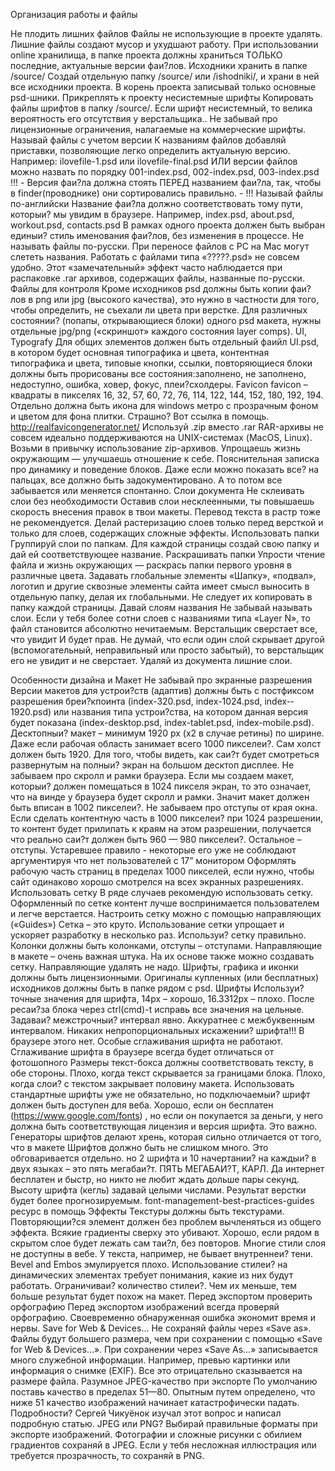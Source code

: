 Организация работы и файлы

Не плодить лишних файлов
Файлы не использующие в проекте удалять. Лишние файлы создают мусор и ухудшают работу.
При использовании online хранилища, в папке проекта должны храниться ТОЛЬКО последние, актуальные версии фаи?лов.
Исходники хранить в папке /source/
Создай отдельную папку /source/ или /ishodniki/, и храни в ней все исходники проекта. 
В корень проекта записывай только основные psd-шники.
Прикреплять к проекту несистемные шрифты
Копировать файлы шрифтов в папку /source/. 
Если шрифт несистемный, то велика вероятность его отсутствия у верстальщика.. 
Не забывай про лицензионные ограничения, налагаемые на коммерческие шрифты.
Называй файлы с учетом версии
К названиям файлов добавляй приставки, позволяющие легко определить актуальную версию. Например: ilovefile-1.psd или ilovefile-final.psd
ИЛИ
версии файлов можно назвать по порядку 001-­index.psd, 002­-index.psd, 003-­index.psd
!!! - Версия фаи?ла должна стоять ПЕРЕД названием фаи?ла, так, чтобы в finder(проводнике) они сортировались правильно. - !!!
Называй файлы по-английски
Название фаи?ла должно соответствовать тому пути, которыи? мы увидим в браузере.
Например, index.psd, about.psd, workout.psd, contacts.psd
В рамках одного проекта должен быть выбран единыи? стиль именования фаи?лов, без изменения в процессе.
Не называть файлы по-русски. 
При переносе файлов с PC на Mac могут слететь названия. Работать с файлами типа «?????.psd» не совсем удобно. 
Этот «замечательный» эффект часто наблюдается при распаковке .rar архивов, содержащих файлы, названные по-русски.
Файлы для контроля
Кроме исходников psd должны быть копии фаи?лов в png или jpg (высокого качества), это нужно в частности для того, чтобы определить, не съехали ли цвета при верстке.
Для различных состоянии? (попапы, открывающиеся блоки) одного psd макета, нужны отдельные jpg/png («скриншот» каждого состояния layer comps).
UI, Typografy
Для общих элементов должен быть отдельный фаийл UI.psd, в котором будет основная типографика и цвета, контентная типографика и цвета, типовые кнопки, ссылки, повторяющиеся блоки должны быть прорисованы все состояния:заполнено, не заполнено, недоступно, ошибка, ховер, фокус, плеи?схолдеры.
Favicon
favicon – квадраты в пикселях 16, 32, 57, 60, 72, 76, 114, 122, 144, 152, 180, 192, 194. Отдельно должна быть икона для windows метро c прозрачным фоном и цветом для фона плитки. Страшно? Вот ссылка в помощь. http://realfavicongenerator.net/
Используй .zip вместо .rar
RAR-архивы не совсем идеально поддерживаются на UNIX-системах (MacOS, Linux). Возьми в привычку использование zip-архивов. 
Упрощаешь жизнь окружающим — улучшаешь отношение к себе.
Пояснительная записка про динамику и поведение блоков.
 Даже если можно показать все? на пальцах, все должно быть задокументировано. А то потом все забывается или меняется спонтанно.
Слои документа
Не склеивать слои без необходимости
Оставив слои несклеенными, ты повышаешь скорость внесения правок в твои макеты. Перевод текста в растр тоже не рекомендуется.
Делай растеризацию слоев только перед версткой и только для слоев, содержащих сложные эффекты.
Использовать папки
Группируй слои по папкам. Для каждой страницы создай свою папку и дай ей соответствующее название.
Раскрашивать папки
Упрости чтение файла и жизнь окружающих — раскрась папки первого уровня в различные цвета.
Задавать глобальные элементы
«Шапку», «подвал», логотип и другие сквозные элементы сайта имеет смысл выносить в отдельную папку, делая их глобальными. Не следует их копировать в папку каждой страницы.
Давай слоям названия
Не забывай называть слои. Если у тебя более сотни слоев с названиями типа «Layer N», то файл становится абсолютно нечитаемым.
Верстальщик сверстает все, что увидит
И будет прав. Не думай, что если один слой скрывает другой (вспомогательный, неправильный или просто забытый), то верстальщик его не увидит и не сверстает.
Удаляй из документа лишние слои.

Особенности дизайна и Макет
Не забывай про экранные разрешения
Версии макетов для устрои?ств (адаптив) должны быть с постфиксом разрешения бреи?кпоинта (index-­320.psd, index-­1024.psd, index-­1920.psd) или названия типа устрои?ства, на котором данная версия будет показана (index­-desktop.psd, index-­tablet.psd, index-­mobile.psd).
Десктопныи? макет – минимум 1920 px (х2 в случае ретины) по ширине. Даже если рабочая область занимает всего 1000 пикселеи?. Сам холст должен быть 1920. Для того, чтобы видеть, как саи?т будет смотреться развернутым на полныи? экран на большом десктоп дисплее.
Не забываем про скролл и рамки браузера. Если мы создаем макет, которыи? должен помещаться в 1024 пикселя экран, то это означает, что на винде у браузера будет скролл и рамки. Значит макет должен быть вписан в 1002 пикселеи?.
Не забываем про отступы от края окна. Если сделать контентную часть в 1000 пикселеи? при 1024 разрешении, то контент будет прилипать к краям на этом разрешении, получается что реально саи?т должен быть 960­ — 980 пикселеи?. Остальное – отступы.
Устаревшее правило - некоторые его уже не соблюдают аргументируя что нет пользователей с 17” монитором
Оформлять рабочую часть страниц в пределах 1000 пикселей, если нужно, чтобы сайт одинаково хорошо смотрелся на всех экранных разрешениях. 
Использовать сетку
В ряде случаев рекомендую использовать сетку. Оформленный по сетке контент лучше воспринимается пользователем и легче верстается.
Настроить сетку можно с помощью направляющих («Guides»)
Сетка – это круто. Использование сетки упрощает и ускоряет разработку в несколько раз. Используи? сетку правильно. Колонки должны быть колонками, отступы – отступами.
Направляющие в макете – очень важная штука. На их основе также можно создавать сетку. Направляющие удалять не надо.
Шрифты, графика и иконки должны быть лицензионными. Оригиналы купленных (или бесплатных) исходников должны быть в папке рядом с psd.
Шрифты
Используи? точные значения для шрифта, 14px – хорошо, 16.3312px – плохо. После ресаи?за блока через ctrl­(cmd)-t исправь все значения на цельные.
Задаваи? межстрочныи? интервал явно.
Аккуратнее с межбуквенным интервалом.
Никаких непропорциональных искажении? шрифта!!! В браузере этого нет.
Особые сглаживания шрифта не работают. Сглаживание шрифта в браузере всегда будет отличаться от фотошопного
Размеры текст-бокса должны соответствовать тексту, в обе стороны. Плохо, когда текст скрывается за границами блока. Плохо, когда слои? с текстом закрывает половину макета.
Использовать стандартные шрифты уже не обязательно, но подключаемыи? шрифт должен быть доступен для веба. Хорошо, если он бесплатен (https://www.google.com/fonts) , но если он покупается за деньги, у него должна быть соответствующая лицензия и версия шрифта. Это важно. Генераторы шрифтов делают хрень, которая сильно отличается от того, что в макете
Шрифтов должно быть не слишком много. Это обговаривается отдельно. но 2 шрифта и 10 начертании? на каждыи? в двух языках – это пять мегабаи?т. ПЯТЬ МЕГАБАИ?Т, КАРЛ. Да интернет бесплатен и быстр, но никто не любит ждать дольше пары секунд.
Высоту шрифта (кегль) задавай целыми числами. Результат верстки будет более прогнозируемым.
font-management-best-practices-guides ресурс в помощь
Эффекты
Текстуры должны быть текстурами. Повторяющии?ся элемент должен без проблем вычленяться из общего эффекта. Всякие градиенты сверху это убивают. Хорошо, если рядом в скрытом слое будет лежать сам таи?л, без повторов.
Многие стили слоя не доступны в вебе. У текста, например, не бывает внутреннеи? тени. Bevel and Embos эмулируется плохо. Использование стилеи? на динамических элементах требует понимания, какие из них будут работать.
Ограничиваи? количество стилеи?. Чем их меньше, тем больше результат будет похож на макет.
Перед экспортом проверить орфографию
Перед экспортом изображений всегда проверяй орфографию. Своевременно обнаруженная ошибка экономит время и нервы.
Save for Web & Devices…
Не сохраняй файлы через «Save as». Файлы будут большего размера, чем при сохранении с помощью «Save for Web & Devices…».
При сохранении через «Save As…» записывается много служебной информации. Например, превью картинки или информация о снимке (EXIF). Все это отрицательно сказывается на размере файла.
Разумное JPEG-качество при экспорте
По умолчанию поставь качество в пределах 51—80. Опытным путем определено, что ниже 51 качество изображений начинает катастрофически падать.
Подробности? Сергей Чикуёнок изучал этот вопрос и написал подробную статью.
JPEG или PNG?
Выбирай правильные форматы при экспорте изображений. Фотографии и сложные рисунки с обилием градиентов сохраняй в JPEG. Если у тебя несложная иллюстрация или требуется прозрачность, то сохраняй в PNG.